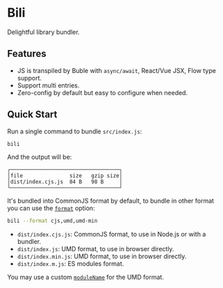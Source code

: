 # Bili

Delightful library bundler.

## Features

* JS is transpiled by Buble with `async/await`, React/Vue JSX, Flow type support.
* Support multi entries.
* Zero-config by default but easy to configure when needed.

## Quick Start

Run a single command to bundle `src/index.js`:

```bash
bili
```

And the output will be:

```
┌───────────────────────────────────┐
│file               size   gzip size│
│dist/index.cjs.js  84 B   98 B     │
└───────────────────────────────────┘
```

It's bundled into CommonJS format by default, to bundle in other format you can use the [`format`](/api#format) option:

```bash
bili --format cjs,umd,umd-min
```

* `dist/index.cjs.js`: CommonJS format, to use in Node.js or with a bundler.
* `dist/index.js`: UMD format, to use in browser directly.
* `dist/index.min.js`: UMD format, to use in browser directly.
* `dist/index.m.js`: ES modules format.

You may use a custom [`moduleName`](/api#modulename) for the UMD format.
